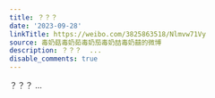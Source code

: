 ```yaml
---
title: ？？？
date: '2023-09-28'
linkTitle: https://weibo.com/3825863518/Nlmvw71Vy
source: 毒奶菇毒奶茹毒奶茄毒奶喆毒奶囍的微博
description: ？？？  ...
disable_comments: true
---
```

？？？  ...